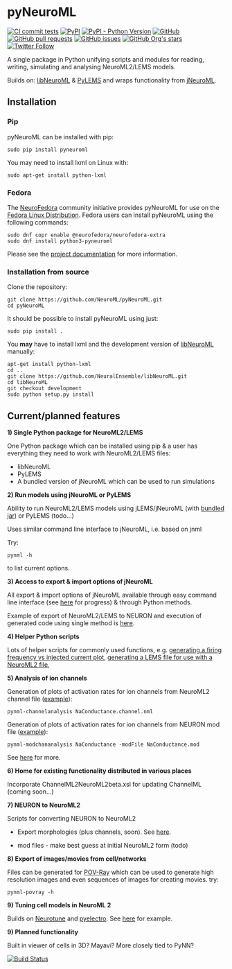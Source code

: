 pyNeuroML
=========

[![CI commit tests](https://github.com/NeuroML/pyNeuroML/actions/workflows/ci.yml/badge.svg)](https://github.com/NeuroML/pyNeuroML/actions/workflows/ci.yml)
[![PyPI](https://img.shields.io/pypi/v/pyNeuroML)](https://pypi.org/project/pyNeuroML/)
[![PyPI - Python Version](https://img.shields.io/pypi/pyversions/pyNeuroML)](https://pypi.org/project/pyNeuroML/)
[![GitHub](https://img.shields.io/github/license/NeuroML/pyNeuroML)](https://github.com/NeuroML/pyNeuroML/blob/master/LICENSE.lesser)
[![GitHub pull requests](https://img.shields.io/github/issues-pr/NeuroML/pyNeuroML)](https://github.com/NeuroML/pyNeuroML/pulls)
[![GitHub issues](https://img.shields.io/github/issues/NeuroML/pyNeuroML)](https://github.com/NeuroML/pyNeuroML/issues)
[![GitHub Org's stars](https://img.shields.io/github/stars/NeuroML?style=social)](https://github.com/NeuroML)
[![Twitter Follow](https://img.shields.io/twitter/follow/NeuroML?style=social)](https://twitter.com/NeuroML)

A single package in Python unifying scripts and modules for reading, writing, simulating and analysing NeuroML2/LEMS models.

Builds on: [libNeuroML](https://github.com/NeuralEnsemble/libNeuroML) & [PyLEMS](https://github.com/LEMS/pylems) and wraps functionality from [jNeuroML](https://github.com/NeuroML/jNeuroML).

Installation
------------

### Pip

pyNeuroML can be installed with pip:

    sudo pip install pyneuroml

You may need to install lxml on Linux with:

    sudo apt-get install python-lxml

### Fedora

The [NeuroFedora](https://neuro.fedoraproject.org) community initiative provides pyNeuroML for use on the [Fedora Linux Distribution](https://getfedora.org).
Fedora users can install pyNeuroML using the following commands:

    sudo dnf copr enable @neurofedora/neurofedora-extra
    sudo dnf install python3-pyneuroml

Please see the [project documentation](https://docs.fedoraproject.org/en-US/neurofedora/copr/) for more information.

### Installation from source

Clone the repository:

    git clone https://github.com/NeuroML/pyNeuroML.git
    cd pyNeuroML

It should be possible to install pyNeuroML using just:

    sudo pip install .

You **may** have to install lxml and the development version of [libNeuroML](https://github.com/NeuralEnsemble/libNeuroML) manually:

    apt-get install python-lxml
    cd ..
    git clone https://github.com/NeuralEnsemble/libNeuroML.git
    cd libNeuroML
    git checkout development
    sudo python setup.py install


Current/planned features
------------------------

**1) Single Python package for NeuroML2/LEMS**

One Python package which can be installed using pip & a user has everything they need to work with NeuroML2/LEMS files:

- libNeuroML
- PyLEMS
- A bundled version of jNeuroML which can be used to run simulations

**2) Run models using jNeuroML or PyLEMS**

Ability to run NeuroML2/LEMS models using jLEMS/jNeuroML (with [bundled jar](https://github.com/NeuroML/pyNeuroML/tree/master/pyneuroml/lib)) or PyLEMS (todo...)

Uses similar command line interface to jNeuroML, i.e. based on jnml

Try:

    pynml -h

to list current options.


**3) Access to export & import options of jNeuroML**

All export & import options of jNeuroML available through easy command line interface (see [here](https://github.com/NeuroML/pyNeuroML/issues/21) for progress) & through Python methods.

Example of export of NeuroML2/LEMS to NEURON and execution of generated code using single method is [here](https://github.com/NeuroML/pyNeuroML/blob/master/examples/run_jneuroml_plot_matplotlib.py#L21).

**4) Helper Python scripts**

Lots of helper scripts for commonly used functions, e.g. [generating a firing frequency vs injected current plot](https://github.com/NeuroML/pyNeuroML/blob/master/pyneuroml/analysis/__init__.py#L8), [generating a LEMS file for use with a NeuroML2 file](https://github.com/NeuroML/pyNeuroML/blob/master/pyneuroml/lems/__init__.py),

**5) Analysis of ion channels**

Generation of plots of activation rates for ion channels from NeuroML2 channel file ([example](https://github.com/NeuroML/pyNeuroML/blob/master/examples/analyseNaNml2.sh)):

    pynml-channelanalysis NaConductance.channel.nml

Generation of plots of activation rates for ion channels from NEURON mod file ([example](https://github.com/NeuroML/pyNeuroML/blob/master/examples/analyseNaMod.sh)):

    pynml-modchananalysis NaConductance -modFile NaConductance.mod

See [here](http://www.opensourcebrain.org/docs#Converting_To_NeuroML2) for more.

**6) Home for existing functionality distributed in various places**

Incorporate ChannelML2NeuroML2beta.xsl for updating ChannelML (coming soon...)

**7) NEURON to NeuroML2**

Scripts for converting NEURON to NeuroML2

- Export morphologies (plus channels, soon). See [here](https://github.com/NeuroML/pyNeuroML/blob/master/examples/export_neuroml2.py).

- mod files - make best guess at initial NeuroML2 form (todo)

**8) Export of images/movies from cell/networks**

Files can be generated for [POV-Ray](http://www.povray.org/) which can be used to generate high resolution images and even sequences of images for creating movies. try:

    pynml-povray -h

**9) Tuning cell models in NeuroML 2**

Builds on [Neurotune](https://github.com/NeuralEnsemble/neurotune) and [pyelectro](https://github.com/NeuralEnsemble/pyelectro). See [here](https://github.com/NeuroML/pyNeuroML/blob/master/examples/tuneHHCell.py) for example.

**9) Planned functionality**

Built in viewer of cells in 3D? Mayavi?
More closely tied to PyNN?


[![Build Status](https://travis-ci.com/NeuroML/pyNeuroML.svg?branch=master)](https://travis-ci.com/NeuroML/pyNeuroML)
